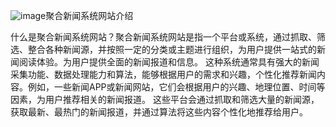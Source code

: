 ![image](https://github.com/Piercely/juwenwangView/assets/102605989/273e6205-8225-4095-965e-6cf18bc4a4c6)聚合新闻系统网站介绍

什么是聚合新闻系统网站？聚合新闻系统网站是指一个平台或系统，通过抓取、筛选、整合各种新闻源，并按照一定的分类或主题进行组织，为用户提供一站式的新闻阅读体验。为用户提供全面的新闻报道和信息。
这种系统通常具有强大的新闻采集功能、数据处理能力和算法，能够根据用户的需求和兴趣，个性化推荐新闻内容。例如，一些新闻APP或新闻网站，它们会根据用户的兴趣、地理位置、时间等因素，为用户推荐相关的新闻报道。
这些平台会通过抓取和筛选大量的新闻源，获取最新、最热门的新闻报道，并通过算法将这些内容个性化地推荐给用户。






